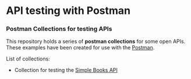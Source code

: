 # API testing with Postman

### Postman Collections for testing APIs

This repository holds a series of **postman collections** for some open APIs.<br>
These examples have been created for use with the [Postman](https://www.postman.com/product/what-is-postman/).<br> 

List of collections:
- Collection for testing the [Simple Books API](https://github.com/vdespa/introduction-to-postman-course/blob/main/simple-books-api.md)
